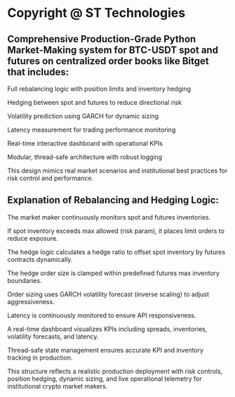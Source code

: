 # Copyright @ ST Technologies

## Comprehensive Production-Grade Python Market-Making system for BTC-USDT spot and futures on centralized order books like Bitget that includes:

Full rebalancing logic with position limits and inventory hedging

Hedging between spot and futures to reduce directional risk

Volatility prediction using GARCH for dynamic sizing

Latency measurement for trading performance monitoring

Real-time interactive dashboard with operational KPIs

Modular, thread-safe architecture with robust logging

This design mimics real market scenarios and institutional best practices for risk control and performance.

## Explanation of Rebalancing and Hedging Logic:

The market maker continuously monitors spot and futures inventories.

If spot inventory exceeds max allowed (risk param), it places limit orders to reduce exposure.

The hedge logic calculates a hedge ratio to offset spot inventory by futures contracts dynamically.

The hedge order size is clamped within predefined futures max inventory boundaries.

Order sizing uses GARCH volatility forecast (inverse scaling) to adjust aggressiveness.

Latency is continuously monitored to ensure API responsiveness.

A real-time dashboard visualizes KPIs including spreads, inventories, volatility forecasts, and latency.

Thread-safe state management ensures accurate KPI and inventory tracking in production.

This structure reflects a realistic production deployment with risk controls, position hedging, dynamic sizing, and live operational telemetry for institutional crypto market makers.

